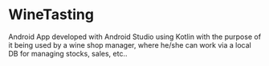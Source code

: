 # WineTasting

Android App developed with Android Studio using Kotlin with the purpose of it being used by a wine shop manager, where he/she can work via a local DB for managing stocks, sales, etc..
